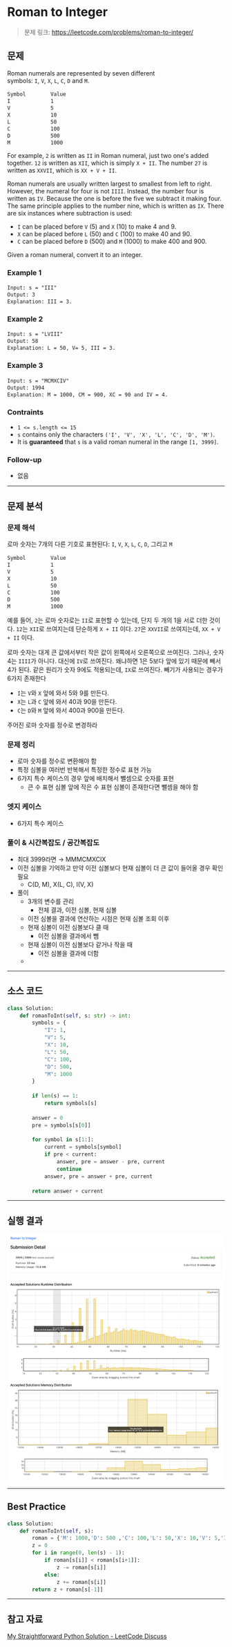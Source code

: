 # Roman to Integer

> 문제 링크: https://leetcode.com/problems/roman-to-integer/

## 문제

Roman numerals are represented by seven different symbols: `I`, `V`, `X`, `L`, `C`, `D` and `M`.

```
Symbol        Value
I             1
V             5
X             10
L             50
C             100
D             500
M             1000
```

For example, `2` is written as `II` in Roman numeral, just two one's added together. `12` is written as `XII`, which is simply `X + II`. The number `27` is written as `XXVII`, which is `XX + V + II`.

Roman numerals are usually written largest to smallest from left to right. However, the numeral for four is not `IIII`. Instead, the number four is written as `IV`. Because the one is before the five we subtract it making four. The same principle applies to the number nine, which is written as `IX`. There are six instances where subtraction is used:

- `I` can be placed before `V` (5) and `X` (10) to make 4 and 9.
- `X` can be placed before `L` (50) and `C` (100) to make 40 and 90.
- `C` can be placed before `D` (500) and `M` (1000) to make 400 and 900.

Given a roman numeral, convert it to an integer.

### Example 1

```
Input: s = "III"
Output: 3
Explanation: III = 3.
```

### Example 2

```
Input: s = "LVIII"
Output: 58
Explanation: L = 50, V= 5, III = 3.
```

### Example 3

```
Input: s = "MCMXCIV"
Output: 1994
Explanation: M = 1000, CM = 900, XC = 90 and IV = 4.
```

### Contraints

- `1 <= s.length <= 15`
- `s` contains only the characters `('I', 'V', 'X', 'L', 'C', 'D', 'M')`.
- It is **guaranteed** that `s` is a valid roman numeral in the range `[1, 3999]`.

### Follow-up

- 없음

---

## 문제 분석

### 문제 해석

로마 숫자는 7개의 다른 기호로 표현된다: `I`, `V`, `X`, `L`, `C`, `D`, 그리고 `M`

```
Symbol        Value
I             1
V             5
X             10
L             50
C             100
D             500
M             1000
```

예를 들어, `2`는 로마 숫자로는 `II`로 표현할 수 있는데, 단지 두 개의 1을 서로 더한 것이다. `12`는 `XII`로 쓰여지는데 단순하게 `X + II` 이다. `27`은 `XXVII`로 쓰여지는데, `XX + V + II` 이다.

로마 숫자는 대게 큰 값에서부터 작은 값이 왼쪽에서 오른쪽으로 쓰여진다. 그러나, 숫자 4는 `IIII`가 아니다. 대신에 `IV`로 쓰여진다. 왜냐하면 1은 5보다 앞에 있기 때문에 빼서 4가 된다. 같은 원리가 숫자 9에도 적용되는데, `IX`로 쓰여진다. 빼기가 사용되는 경우가 6가지 존재한다

- `I`는 `V`와 `X` 앞에 와서 5와 9를 만든다.
- `X`는 `L`과 `C` 앞에 와서 40과 90을 만든다.
- `C`는 `D`와 `M` 앞에 와서 400과 900을 만든다.

주어진 로마 숫자를 정수로 변경하라

### 문제 정리

- 로마 숫자를 정수로 변환해야 함
- 특정 심볼을 여러번 반복해서 특정한 정수로 표현 가능
- 6가지 특수 케이스의 경우 앞에 배치해서 뺄셈으로 숫자를 표현
  - 큰 수 표현 심볼 앞에 작은 수 표현 심볼이 존재한다면 뺄셈을 해야 함

### 엣지 케이스

- 6가지 특수 케이스

### 풀이 & 시간복잡도 / 공간복잡도

- 최대 3999라면 → MMMCMXCIX
- 이전 심볼을 기억하고 만약 이전 심볼보다 현재 심볼이 더 큰 값이 들어올 경우 확인 필요
  - C(D, M), X(L, C), I(V, X)
- 풀이
  - 3개의 변수를 관리
    - 전체 결과, 이전 심볼, 현재 심볼
  - 이전 심볼을 결과에 연산하는 시점은 현재 심볼 조회 이후
  - 현재 심볼이 이전 심볼보다 클 때
    - 이전 심볼을 결과에서 뺌
  - 현재 심볼이 이전 심볼보다 같거나 작을 때
    - 이전 심볼을 결과에 더함
  -

---

## 소스 코드

```python
class Solution:
    def romanToInt(self, s: str) -> int:
        symbols = {
            "I": 1,
            "V": 5,
            "X": 10,
            "L": 50,
            "C": 100,
            "D": 500,
            "M": 1000
        }

        if len(s) == 1:
            return symbols[s]

        answer = 0
        pre = symbols[s[0]]

        for symbol in s[1:]:
            current = symbols[symbol]
            if pre < current:
                answer, pre = answer - pre, current
                continue
            answer, pre = answer + pre, current

        return answer + current
```

---

## 실행 결과

![Screen Shot 2022-03-09 at 9.33.20 PM.png](images/image-01.png)

---

## Best Practice

```python
class Solution:
    def romanToInt(self, s):
        roman = {'M': 1000,'D': 500 ,'C': 100,'L': 50,'X': 10,'V': 5,'I': 1}
        z = 0
        for i in range(0, len(s) - 1):
            if roman[s[i]] < roman[s[i+1]]:
                z -= roman[s[i]]
            else:
                z += roman[s[i]]
        return z + roman[s[-1]]
```

---

## 참고 자료

[My Straightforward Python Solution - LeetCode Discuss](https://leetcode.com/problems/roman-to-integer/discuss/6537/My-Straightforward-Python-Solution)
